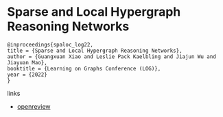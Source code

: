 # Sparse and Local Hypergraph Reasoning Networks

```
@inproceedings{spaloc_log22,
title = {Sparse and Local Hypergraph Reasoning Networks},
author = {Guangxuan Xiao and Leslie Pack Kaelbling and Jiajun Wu and Jiayuan Mao},
booktitle = {Learning on Graphs Conference (LOG)},
year = {2022}
}
```

links
- [openreview](https://openreview.net/forum?id=m3aVA7ykn67)
